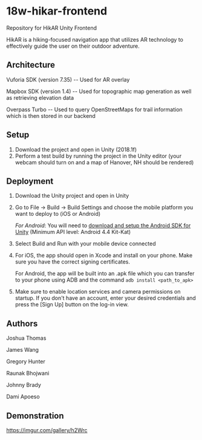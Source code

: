 # 18w-hikar-frontend
Repository for HikAR Unity Frontend

HikAR is a hiking-focused navigation app that utilizes AR technology to effectively guide the user on their outdoor adventure.

## Architecture

Vuforia SDK (version 7.35) -- Used for AR overlay

Mapbox SDK (version 1.4) -- Used for topographic map generation as well as retrieving elevation data

Overpass Turbo -- Used to query OpenStreetMaps for trail information which is then stored in our backend

## Setup

1. Download the project and open in Unity (2018.1f)
2. Perform a test build by running the project in the Unity editor (your webcam should turn on and a map of Hanover, NH should be rendered)


## Deployment

1. Download the Unity project and open in Unity
2. Go to File -> Build -> Build Settings and choose the mobile platform you want to deploy to (iOS or Android)

    *For Android*: You will need to [download and setup the Android SDK for Unity](https://docs.unity3d.com/Manual/android-sdksetup.html) (Minimum API level: Android 4.4 Kit-Kat)
3. Select Build and Run with your mobile device connected
4. For iOS, the app should open in Xcode and install on your phone. Make sure you have the correct signing certificates.
   
   For Android, the app will be built into an .apk file which you can transfer to your phone using ADB and the command `adb install <path_to_apk>`
5. Make sure to enable location services and camera permissions on startup. If you don't have an account, enter your desired credentials and press the [Sign Up] button on the log-in view.

## Authors

Joshua Thomas

James Wang

Gregory Hunter

Raunak Bhojwani

Johnny Brady

Dami Apoeso

## Demonstration
https://imgur.com/gallery/h2Wrc
